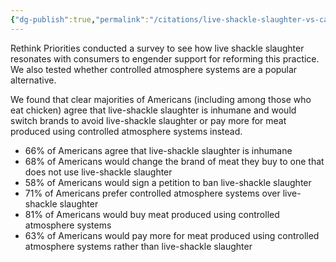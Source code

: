 ```yaml
---
{"dg-publish":true,"permalink":"/citations/live-shackle-slaughter-vs-cas-survey-rethink-priorities/","tags":["#USA"],"created":"2025-10-23T17:42:44.860+01:00","updated":"2025-10-23T18:06:54.420+01:00"}
---
```


Rethink Priorities conducted a survey to see how live shackle slaughter resonates with consumers to engender support for reforming this practice. We also tested whether controlled atmosphere systems are a popular alternative.

We found that clear majorities of Americans (including among those who eat chicken) agree that live-shackle slaughter is inhumane and would switch brands to avoid live-shackle slaughter or pay more for meat produced using controlled atmosphere systems instead.

*   66% of Americans agree that live-shackle slaughter is inhumane
*   68% of Americans would change the brand of meat they buy to one that does not use live-shackle slaughter
*   58% of Americans would sign a petition to ban live-shackle slaughter
*   71% of Americans prefer controlled atmosphere systems over live-shackle slaughter
*   81% of Americans would buy meat produced using controlled atmosphere systems
*   63% of Americans would pay more for meat produced using controlled atmosphere systems rather than live-shackle slaughter